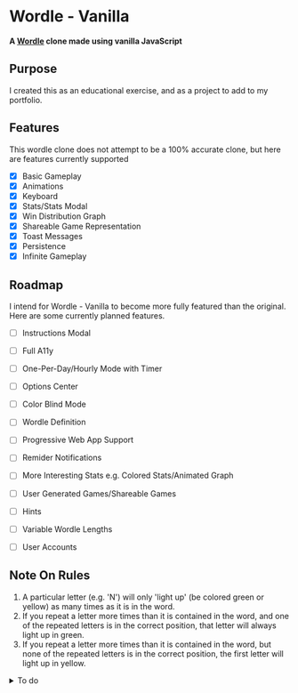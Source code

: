 # Wordle - Vanilla
**A [Wordle](http://www.powerlanguage.co.uk/wordle) clone made using vanilla JavaScript**

## Purpose
I created this as an educational exercise, and as a project to add to my portfolio.

## Features
This wordle clone does not attempt to be a 100% accurate clone, but here are features currently supported

- [x] Basic Gameplay
- [x] Animations
- [x] Keyboard
- [x] Stats/Stats Modal
- [x] Win Distribution Graph
- [x] Shareable Game Representation
- [x] Toast Messages
- [x] Persistence
- [x] Infinite Gameplay

## Roadmap
I intend for Wordle - Vanilla to become more fully featured than the original. Here are some currently planned features.

- [ ] Instructions Modal
- [ ] Full A11y
- [ ] One-Per-Day/Hourly Mode with Timer
- [ ] Options Center
- [ ] Color Blind Mode
- [ ] Wordle Definition
- [ ] Progressive Web App Support
- [ ] Remider Notifications
- [ ] More Interesting Stats e.g. Colored Stats/Animated Graph
- [ ] User Generated Games/Shareable Games
- [ ] Hints
- [ ] Variable Wordle Lengths
- [ ] User Accounts


## Note On Rules
1. A particular letter (e.g. 'N') will only 'light up' (be colored green or yellow) as many times as it is in the word.
2. If you repeat a letter more times than it is contained in the word, and one of the repeated letters is in the correct position, that letter will always light up in green.
3. If you repeat a letter more times than it is contained in the word, but none of the repeated letters is in the correct position, the first letter will light up in yellow.

<details>
<summary>To do</summary>

# To Do

## Bugs

## Improvements
- [ ] Refactor gameboard to include tile state
- [ ] Refactor Rows to be zero based
- [ ] Refactor pointer logic 

## Features
- [ ] Instructions Modal
- [ ] Full A11y
- [ ] One-Per-Day/Hourly Mode with Timer
- [ ] Options Center
- [ ] Wordle Definition
- [ ] Progressive Web App Support
- [ ] Remider Notifications
- [ ] More Interesting Stats e.g. Colored Stats/Animated Graph
- [ ] User Generated Games/Shareable Games
- [ ] Hints
- [ ] Variable Wordle Lengths
- [ ] User Accounts
</details>
